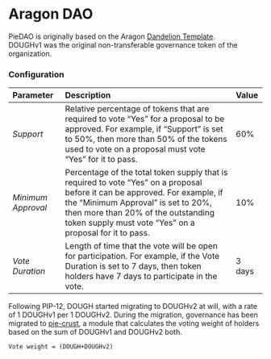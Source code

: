 # Aragon DAO

PieDAO is originally based on the Aragon [Dandelion Template](https://github.com/1Hive/dandelion-template).  
DOUGHv1 was the original non-transferable governance token of the organization.

### Configuration

| Parameter | Description | Value |
| :--- | :--- | :--- |
| _Support_ | Relative percentage of tokens that are required to vote “Yes” for a proposal to be approved. For example, if “Support” is set to 50%, then more than 50% of the tokens used to vote on a proposal must vote “Yes” for it to pass. | 60% |
| _Minimum Approval_ | Percentage of the total token supply that is required to vote “Yes” on a proposal before it can be approved. For example, if the “Minimum Approval” is set to 20%, then more than 20% of the outstanding token supply must vote “Yes” on a proposal for it to pass. | 10% |
| _Vote Duration_ | Length of time that the vote will be open for participation. For example, if the Vote Duration is set to 7 days, then token holders have 7 days to participate in the vote. | 3 days |

Following PIP-12, DOUGH started migrating to DOUGHv2 at will, with a rate of 1 DOUGHv1 per 1 DOUGHv2. During the migration, governance has been migrated to [pie-crust](https://github.com/pie-dao/pie-crust), a module that calculates the voting weight of holders based on the sum of DOUGHv1 and DOUGHv2 both.  
  
`Vote weight = (DOUGH+DOUGHv2)`

  


